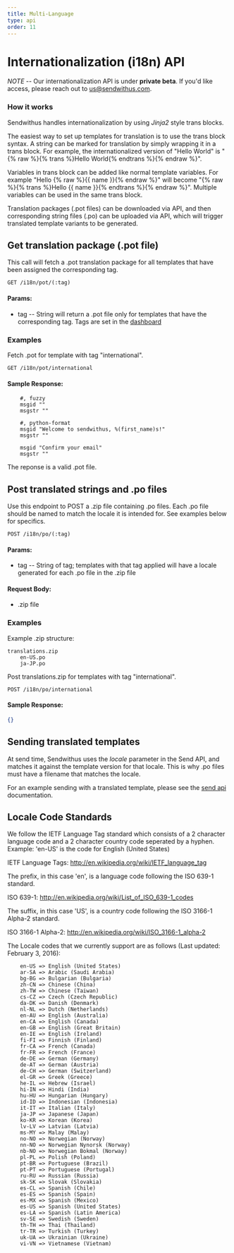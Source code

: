 ```yaml
---
title: Multi-Language
type: api
order: 11
---
```


# Internationalization (i18n) API


*NOTE* -- Our internationalization API is under **private beta**. If you'd like access, please reach out to [us@sendwithus.com](mailto:us@sendwithus.com).

### How it works

Sendwithus handles internationalization by using *Jinja2* style trans blocks.

The easiest way to set up templates for translation is to use the trans block syntax. A string can be marked for translation by simply wrapping it in a trans block. For example, the internationalized version of "Hello World" is "{% raw %}{% trans %}Hello World{% endtrans %}{% endraw %}".

Variables in trans block can be added like normal template variables. For example "Hello {% raw %}{{ name }}{% endraw %}" will become "{% raw %}{% trans %}Hello {{ name }}{% endtrans %}{% endraw %}". Multiple variables can be used in the same trans block.

Translation packages (.pot files) can be downloaded via API, and then corresponding string files (.po) can be uploaded via API, which will trigger translated template variants to be generated.

## Get translation package (.pot file)


This call will fetch a .pot translation package for all templates that have been assigned the corresponding tag.

`GET /i18n/pot/(:tag)`

#### Params:

- tag       -- String will return a .pot file only for templates that have the corresponding tag. Tags are set in the [dashboard](https://www.sendwithus.com/#/emails)

### Examples

Fetch .pot for template with tag "international".

`GET /i18n/pot/international`

#### Sample Response:

```
    #, fuzzy
    msgid ""
    msgstr ""

    #, python-format
    msgid "Welcome to sendwithus, %(first_name)s!"
    msgstr ""

    msgid "Confirm your email"
    msgstr ""
```

The reponse is a valid .pot file.

## Post translated strings and .po files

Use this endpoint to POST a .zip file containing .po files. Each .po file should be named to match the locale it is intended for. See examples below for specifics.

`POST /i18n/po/(:tag)`

#### Params:

- tag       -- String of tag; templates with that tag applied will have a locale generated for each .po file in the .zip file

#### Request Body:

- .zip file


### Examples

Example .zip structure:

```
translations.zip
    en-US.po
    ja-JP.po
```

Post translations.zip for templates with tag "international".

`POST /i18n/po/international`

#### Sample Response:

```json
{}
```

## Sending translated templates

At send time, Sendwithus uses the _locale_ parameter in the Send API, and matches it against the template version for that locale. This is why .po files must have a filename that matches the locale.

For an example sending with a translated template, please see the [send api](https://www.sendwithus.com/docs/api#send) documentation.

## Locale Code Standards

We follow the IETF Language Tag standard which consists of a 2 character language code and a 2 character country code seperated by a hyphen.  Example: 'en-US' is the code for English (United States)

IETF Language Tags: http://en.wikipedia.org/wiki/IETF_language_tag

The prefix, in this case 'en', is a language code following the ISO 639-1 standard.

ISO 639-1: http://en.wikipedia.org/wiki/List_of_ISO_639-1_codes

The suffix, in this case 'US', is a country code following the ISO 3166-1 Alpha-2 standard.

ISO 3166-1 Alpha-2: http://en.wikipedia.org/wiki/ISO_3166-1_alpha-2

The Locale codes that we currently support are as follows (Last updated: February 3, 2016):

```
    en-US => English (United States)
    ar-SA => Arabic (Saudi Arabia)
    bg-BG => Bulgarian (Bulgaria)
    zh-CN => Chinese (China)
    zh-TW => Chinese (Taiwan)
    cs-CZ => Czech (Czech Republic)
    da-DK => Danish (Denmark)
    nl-NL => Dutch (Netherlands)
    en-AU => English (Australia)
    en-CA => English (Canada)
    en-GB => English (Great Britain)
    en-IE => English (Ireland)
    fi-FI => Finnish (Finland)
    fr-CA => French (Canada)
    fr-FR => French (France)
    de-DE => German (Germany)
    de-AT => German (Austria)
    de-CH => German (Switzerland)
    el-GR => Greek (Greece)
    he-IL => Hebrew (Israel)
    hi-IN => Hindi (India)
    hu-HU => Hungarian (Hungary)
    id-ID => Indonesian (Indonesia)
    it-IT => Italian (Italy)
    ja-JP => Japanese (Japan)
    ko-KR => Korean (Korea)
    lv-LV => Latvian (Latvia)
    ms-MY => Malay (Malay)
    no-NO => Norwegian (Norway)
    nn-NO => Norwegian Nynorsk (Norway)
    nb-NO => Norwegian Bokmal (Norway)
    pl-PL => Polish (Poland)
    pt-BR => Portuguese (Brazil)
    pt-PT => Portuguese (Portugal)
    ru-RU => Russian (Russia)
    sk-SK => Slovak (Slovakia)
    es-CL => Spanish (Chile)
    es-ES => Spanish (Spain)
    es-MX => Spanish (Mexico)
    es-US => Spanish (United States)
    es-LA => Spanish (Latin America)
    sv-SE => Swedish (Sweden)
    th-TH => Thai (Thailand)
    tr-TR => Turkish (Turkey)
    uk-UA => Ukrainian (Ukraine)
    vi-VN => Vietnamese (Vietnam)
```
